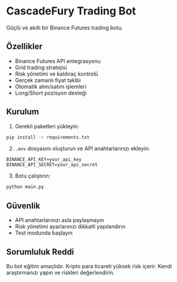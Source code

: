 # CascadeFury Trading Bot

Güçlü ve akıllı bir Binance Futures trading botu.

## Özellikler

- Binance Futures API entegrasyonu
- Grid trading stratejisi
- Risk yönetimi ve kaldıraç kontrolü
- Gerçek zamanlı fiyat takibi
- Otomatik alım/satım işlemleri
- Long/Short pozisyon desteği

## Kurulum

1. Gerekli paketleri yükleyin:
```bash
pip install -r requirements.txt
```

2. `.env` dosyasını oluşturun ve API anahtarlarınızı ekleyin:
```
BINANCE_API_KEY=your_api_key
BINANCE_API_SECRET=your_api_secret
```

3. Botu çalıştırın:
```bash
python main.py
```

## Güvenlik

- API anahtarlarınızı asla paylaşmayın
- Risk yönetimi ayarlarınızı dikkatli yapılandırın
- Test modunda başlayın

## Sorumluluk Reddi

Bu bot eğitim amaçlıdır. Kripto para ticareti yüksek risk içerir. Kendi araştırmanızı yapın ve riskleri değerlendirin.
